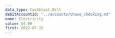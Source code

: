 ```yaml
---
data_type: Cashblast.Bill
debitAccountId: "../accounts/chase_checking.md"
name: Electricity
value: 54.00
first: 2022-07-15
---
```

